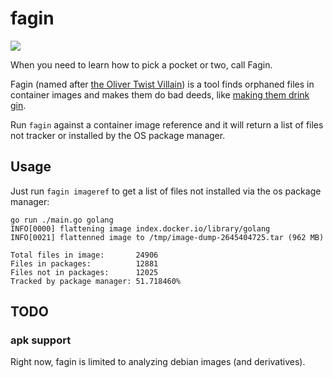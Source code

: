 # fagin

<img src=https://i.dailymail.co.uk/i/pix/scaled/2011/12/03/article-0-034532240000044D-201_308x185.jpg>

When you need to learn how to pick a pocket or two, call Fagin.

Fagin (named after [the Oliver Twist Villain](https://en.wikipedia.org/wiki/Fagin)) is a tool finds orphaned files in container images and makes them do bad deeds, 
like [making them drink gin](https://youtu.be/-BtRMxBYaqs?t=28).

Run `fagin` against a container image reference and it will return a list of files
not tracker or installed by the OS package manager. 

## Usage 

Just run `fagin imageref` to get a list of files not installed via the os package 
manager:

```
go run ./main.go golang
INFO[0000] flattening image index.docker.io/library/golang 
INFO[0021] flattenned image to /tmp/image-dump-2645404725.tar (962 MB) 

Total files in image:       24906
Files in packages:          12881
Files not in packages:      12025
Tracked by package manager: 51.718460%

```

## TODO

### apk support

Right now, fagin is limited to analyzing debian images (and derivatives). 